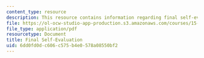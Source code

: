 ```yaml
---
content_type: resource
description: This resource contains information regarding final self-evaluation.
file: https://ol-ocw-studio-app-production.s3.amazonaws.com/courses/15-279-management-communication-for-undergraduates-fall-2012/6dd0fd0dc606c575b4e0578a08550bf2_MIT15_279F12_eval_final.pdf
file_type: application/pdf
resourcetype: Document
title: Final Self-Evaluation
uid: 6dd0fd0d-c606-c575-b4e0-578a08550bf2
---
```

